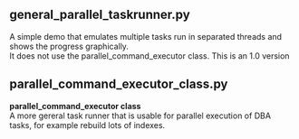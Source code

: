 ## general_parallel_taskrunner.py 
A simple demo that emulates multiple tasks run in separated threads and shows the progress graphically. <br />
It does not use the parallel_command_executor class. This is an 1.0 version

## parallel_command_executor_class.py
**parallel_command_executor class** <br />
A more gereral task runner that is usable for parallel execution of DBA tasks, for example rebuild lots of indexes.
 
